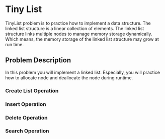 # Tiny List
TinyList problem is to practice how to implement a data structure. 
The linked list structure is a linear collection of elements. 
The linked list structure links multiple nodes to manage memory storage dynamically.
Which means, the memory storage of the linked list structure may grow at run time.  

## Problem Description
In this problem you will implement a linked list. 
Especially, you will practice how to allocate node and deallocate the node during runtime.

### Create List Operation

### Insert Operation

### Delete Operation

### Search Operation

